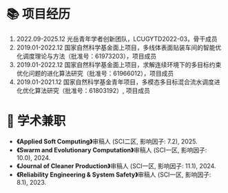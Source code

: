 <h1>📚 项目经历 </h1>
<ol>
    <li>
        2022.09-2025.12 光岳青年学者创新团队，LCUGYTD2022-03，骨干成员
    </li>
    <li>
        2019.01-2022.12 国家自然科学基金面上项目，多线体表面贴装车间的智能优化调度理论与方法（批准号：61973203），项目成员
    </li>
    <li>
        2019.01-2022.12 国家自然科学基金面上项目，求解连续环境下的多目标约束优化问题的进化算法研究（批准号：61966012），项目成员
    </li>
    <li>
        2019.01-2021.12 国家自然科学基金青年项目，多模态多目标混合流水调度进化优化算法研究（批准号：61803192）, 项目成员
    </li>
</ol>


<h1>📝 学术兼职 </h1>
<ul>
    <li>
        <strong>《Applied Soft Computing》</strong>审稿人 (SCI二区, 影响因子: 7.2), 2025.
    </li>
    <li>
        <strong>《Swarm and Evolutionary Computation》</strong>审稿人 (SCI一区, 影响因子: 10.0), 2024.
    </li>
    <li>
        <strong>《Journal of Cleaner Production》</strong>审稿人 (SCI一区, 影响因子: 11.1), 2024.
    </li>
    <li>
        <strong>《Reliability Engineering & System Safety》</strong>审稿人 (SCI一区, 影响因子: 8.1), 2023.
    </li>
</ul>
